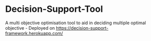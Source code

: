 # Decision-Support-Tool
 A multi objective optimisation tool to aid in deciding multiple optimal objective - Deployed on https://decision-support-framework.herokuapp.com/
